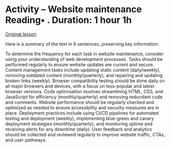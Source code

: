 # Activity – Website maintenance Reading• . Duration: 1 hour 1h

[Original lesson](https://www.coursera.org/learn/uol-web-development/supplement/nf8iX/activity-website-maintenance)

Here is a summary of the text in 8 sentences, preserving key information:

To determine the frequency for each task in website maintenance, consider using your understanding of web development processes. Tasks should be performed regularly to ensure website updates are current and secure. Content management tasks include updating static content (daily/weekly), removing outdated content (monthly/quarterly), and repairing and updating broken links (weekly). Browser compatibility testing should be done daily on all major browsers and devices, with a focus on less-popular and latest browser versions. Code optimisation involves streamlining HTML, CSS, and JavaScript for efficiency (monthly/quarterly) and removing redundant code and comments. Website performance should be regularly checked and optimized as needed to ensure accessibility and security measures are in place. Deployment practices include using CI/CD pipelines for automated testing and deployment (weekly), implementing blue-green and canary deployment strategies (monthly/quarterly), and monitoring uptime and receiving alerts for any downtime (daily). User feedback and analytics should be collected and reviewed regularly to improve website traffic, CTAs, and user pathways.

